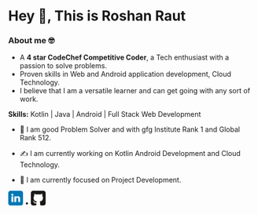 # Hey 👋, This is Roshan Raut
### About me 🤓
- A **4 star CodeChef Competitive Coder**, a Tech enthusiast with a passion to solve problems.
- Proven skills in Web and Android application development, Cloud Technology.
- I believe that I am a versatile learner and can get going with any sort of work.

**Skills:** Kotlin | Java | Android | Full Stack Web Development 

- 💼 I am good Problem Solver and with gfg Institute Rank 1 and Global Rank 512.

- ✍️ I am currently working on Kotlin Android Development and Cloud Technology.

- 🌱 I am currently focused on Project Development.

<a href = https://www.linkedin.com/in/https://www.linkedin.com/in/roshan-raut-299835180/><img src=https://raw.githubusercontent.com/edent/SuperTinyIcons/master/images/svg/linkedin.svg height='30' weight='30'></a> • <a href = https://github.com/https://github.com/Roshan13046><img src=https://raw.githubusercontent.com/edent/SuperTinyIcons/master/images/svg/github.svg height='30' weight='30'></a>
